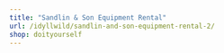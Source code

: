 ```yaml
---
title: "Sandlin & Son Equipment Rental"
url: /idyllwild/sandlin-and-son-equipment-rental-2/
shop: doityourself
---
```

